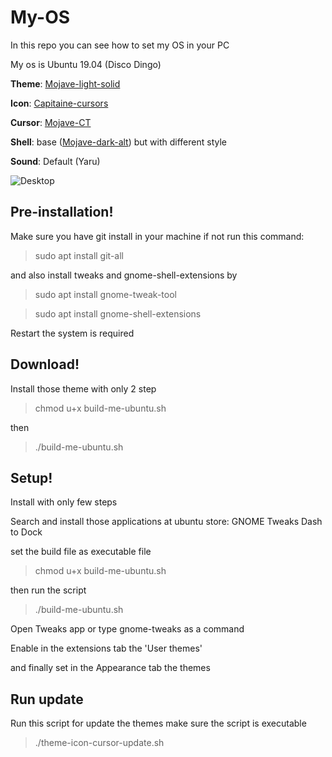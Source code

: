 # My-OS
In this repo you can see how to set my OS in your PC

My os is Ubuntu 19.04 (Disco Dingo)

**Theme**: [Mojave-light-solid](https://github.com/vinceliuice/Mojave-gtk-theme)

**Icon**: [Capitaine-cursors](https://github.com/keeferrourke/capitaine-cursors)

**Cursor**: [Mojave-CT](https://github.com/zayronxio/Mojave-CT)

**Shell**: base ([Mojave-dark-alt](https://github.com/vinceliuice/Mojave-gtk-theme)) but with different style

**Sound**: Default (Yaru)

![Desktop](https://user-images.githubusercontent.com/43498633/59151388-dd79e400-8a3a-11e9-8c29-c8bc1c248c46.png)

## Pre-installation!

Make sure you have git install in your machine
if not run this command:

> sudo apt install git-all 

and also install tweaks and gnome-shell-extensions by

> sudo apt install gnome-tweak-tool


> sudo apt install gnome-shell-extensions

Restart the system is required

## Download!

Install those theme with only 2 step

> chmod u+x build-me-ubuntu.sh 

then

>./build-me-ubuntu.sh

## Setup!

Install with only few steps

Search and install those applications at ubuntu store:
GNOME Tweaks
Dash to Dock

set the build file as executable file

> chmod u+x build-me-ubuntu.sh 

then run the script

>./build-me-ubuntu.sh

Open Tweaks app or type gnome-tweaks as a command

Enable in the extensions tab the 'User themes'

and finally set in the Appearance tab the themes

## Run update

Run this script for update the themes make sure the script is executable

> ./theme-icon-cursor-update.sh
